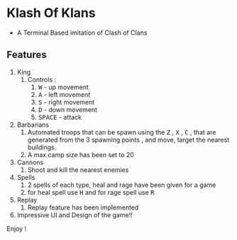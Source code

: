 # Klash Of Klans 

- A Terminal Based imitation of Clash of Clans 

## Features

1. King 
   1. Controls : 
      1. <KBD>W</KBD> - up movement
      2. <KBD>A</KBD> - left movement
      3. <KBD>S</KBD> - right movement
      4. <KBD>D</KBD> - down movement
      5. <KBD>SPACE</KBD> - attack
2. Barbarians 
   1. Automated troops that can be spawn using the <KBD>Z</KBD> , <KBD>X</KBD> , <KBD>C</KBD> , that are generated from the 3 spawning points , and move, target the nearest buildings.
   2. A max camp size has been set to 20
3. Cannons
   1. Shoot and kill the nearest enemies
4. Spells 
   1. 2 spells of each type, heal and rage have been given for a game 
   2. for heal spell use <KBD>H</KBD> and for rage spell use <KBD>R</KBD>
5. Replay 
   1. Replay feature has been implemented 
6. Impressive UI and Design of the game!!

Enjoy !